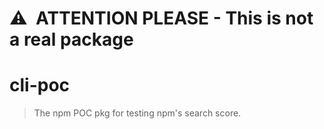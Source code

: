 # ⚠️ &nbsp;ATTENTION PLEASE - This is not a real package

# cli-poc

> The npm POC pkg for testing npm's search score.
